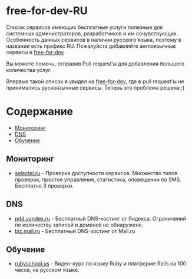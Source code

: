 # free-for-dev-RU
Cписок сервисов имеющих бесплатные услуги полезные для системных администраторов, разработчиков и им сочувствующих. Особенность данных сервисов в наличии русского языка, поэтому в названии есть префикс RU. Пожалуйста добавляйте англоязычные сервисы в [free-for-dev](https://github.com/ripienaar/free-for-dev)

Вы можете помочь, отправив Pull request'ы для добавления большего количества услуг.

Впервые такой список я увидел на [free-for-dev](https://github.com/ripienaar/free-for-dev), где в pull request'ы не принимались рускоязычные сервисы. Теперь это проблема решена ;)

Содержание
=================

   * [Мониторинг](#Мониториг)
   * [DNS](#DNS)
   * [Обучение](#Обучение)


## Мониторинг
  * [selectel.ru](https://selectel.ru/services/monitoring/) - Проверка доступности сервисов. Множество типов проверок, простое управление, статистика, оповещении по SMS. Бесплатно 3 проверки.

## DNS
  * [pdd.yandex.ru](https://pdd.yandex.ru/domains_add/) - Бесплатный DNS-хостинг от Яндекса. Ограничений по количеству записей и доменов не обнаружено.
  * [biz.mail.ru](https://biz.mail.ru/) - Бесплатный DNS-хостинг от Mail.ru

## Обучение
  * [rubyschool.us](http://rubyschool.us/) - Видео-курс по языку Ruby и платформе Rails на 100 часов, на русском языке. 
